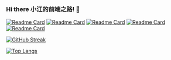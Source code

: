 ### Hi there 小江的前端之路! 👋
 [![Readme Card](https://github-readme-stats.vercel.app/api/pin/?username=845415120&repo=jiang)](https://github.com/845415120/jiang)
 [![Readme Card](https://github-readme-stats.vercel.app/api/pin/?username=845415120&repo=XXJJ-vue)](https://github.com/845415120/XXJJ-vue)
 [![Readme Card](https://github-readme-stats.vercel.app/api/pin/?username=845415120&repo=Vue-shop-xtx)](https://github.com/845415120/Vue-shop-xtx)
 [![Readme Card](https://github-readme-stats.vercel.app/api/pin/?username=845415120&repo=Vue-Vite-ElementUi-Backstage)](https://github.com/845415120/Vue-Vite-ElementUi-Backstage)
 [![Readme Card](https://github-readme-stats.vercel.app/api/pin/?username=845415120&repo=WeChat-program)](https://github.com/845415120/WeChat-program)

[![GitHub Streak](https://streak-stats.demolab.com/?user=845415120)](https://git.io/streak-stats)
 

 [![Top Langs](https://github-readme-stats.vercel.app/api/top-langs/?username=anuraghazra&layout=compact)](https://github.com/anuraghazra/github-readme-stats)

